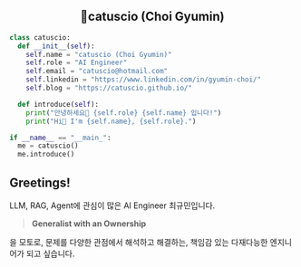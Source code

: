 <h2 align="center">
    🥝catuscio (Choi Gyumin)
</h2>

```python
class catuscio:
  def __init__(self):
    self.name = "catuscio (Choi Gyumin)"
    self.role = "AI Engineer"
    self.email = "catuscio@hotmail.com"
    self.linkedin = "https://www.linkedin.com/in/gyumin-choi/"
    self.blog = "https://catuscio.github.io/"

  def introduce(self):
    print("안녕하세요👋 {self.role} {self.name} 입니다!")
    print("Hi👋 I'm {self.name}, {self.role}.")

if __name__ == "__main_":
  me = catuscio()
  me.introduce()  
```

## Greetings!
LLM, RAG, Agent에 관심이 많은 AI Engineer 최규민입니다.
> **Generalist with an Ownership**

을 모토로, 문제를 다양한 관점에서 해석하고 해결하는, 책임감 있는 다재다능한 엔지니어가 되고 싶습니다.

